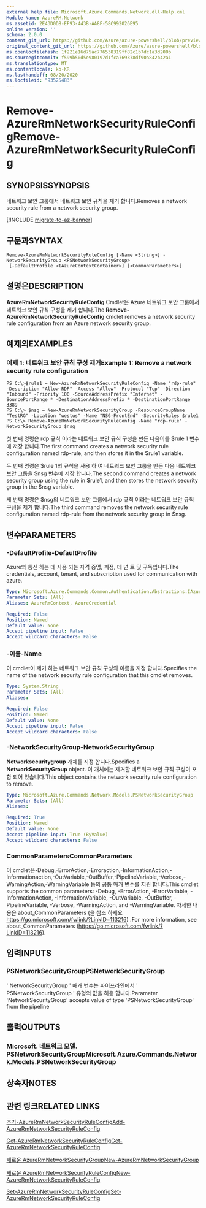 ```yaml
---
external help file: Microsoft.Azure.Commands.Network.dll-Help.xml
Module Name: AzureRM.Network
ms.assetid: 2E43D0D8-EF93-443B-AA8F-58C992026E95
online version: ''
schema: 2.0.0
content_git_url: https://github.com/Azure/azure-powershell/blob/preview/src/ResourceManager/Network/Commands.Network/help/Remove-AzureRmNetworkSecurityRuleConfig.md
original_content_git_url: https://github.com/Azure/azure-powershell/blob/preview/src/ResourceManager/Network/Commands.Network/help/Remove-AzureRmNetworkSecurityRuleConfig.md
ms.openlocfilehash: 1f221e16d75ac776538319ff82c1b7dc1a3d200b
ms.sourcegitcommit: f599b50d5e980197d1fca769378df90a842b42a1
ms.translationtype: MT
ms.contentlocale: ko-KR
ms.lasthandoff: 08/20/2020
ms.locfileid: "93525483"
---
```

# <span data-ttu-id="73c1f-101">Remove-AzureRmNetworkSecurityRuleConfig</span><span class="sxs-lookup"><span data-stu-id="73c1f-101">Remove-AzureRmNetworkSecurityRuleConfig</span></span>

## <span data-ttu-id="73c1f-102">SYNOPSIS</span><span class="sxs-lookup"><span data-stu-id="73c1f-102">SYNOPSIS</span></span>
<span data-ttu-id="73c1f-103">네트워크 보안 그룹에서 네트워크 보안 규칙을 제거 합니다.</span><span class="sxs-lookup"><span data-stu-id="73c1f-103">Removes a network security rule from a network security group.</span></span>

[!INCLUDE [migrate-to-az-banner](../../includes/migrate-to-az-banner.md)]

## <span data-ttu-id="73c1f-104">구문과</span><span class="sxs-lookup"><span data-stu-id="73c1f-104">SYNTAX</span></span>

```
Remove-AzureRmNetworkSecurityRuleConfig [-Name <String>] -NetworkSecurityGroup <PSNetworkSecurityGroup>
 [-DefaultProfile <IAzureContextContainer>] [<CommonParameters>]
```

## <span data-ttu-id="73c1f-105">설명은</span><span class="sxs-lookup"><span data-stu-id="73c1f-105">DESCRIPTION</span></span>
<span data-ttu-id="73c1f-106">**AzureRmNetworkSecurityRuleConfig** Cmdlet은 Azure 네트워크 보안 그룹에서 네트워크 보안 규칙 구성을 제거 합니다.</span><span class="sxs-lookup"><span data-stu-id="73c1f-106">The **Remove-AzureRmNetworkSecurityRuleConfig** cmdlet removes a network security rule configuration from an Azure network security group.</span></span>

## <span data-ttu-id="73c1f-107">예제의</span><span class="sxs-lookup"><span data-stu-id="73c1f-107">EXAMPLES</span></span>

### <span data-ttu-id="73c1f-108">예제 1: 네트워크 보안 규칙 구성 제거</span><span class="sxs-lookup"><span data-stu-id="73c1f-108">Example 1: Remove a network security rule configuration</span></span>
```
PS C:\>$rule1 = New-AzureRmNetworkSecurityRuleConfig -Name "rdp-rule" -Description "Allow RDP" -Access "Allow" -Protocol "Tcp" -Direction "Inbound" -Priority 100 -SourceAddressPrefix "Internet" -SourcePortRange * -DestinationAddressPrefix * -DestinationPortRange 3389
PS C:\> $nsg = New-AzureRmNetworkSecurityGroup -ResourceGroupName "TestRG" -Location "westus" -Name "NSG-FrontEnd" -SecurityRules $rule1
PS C:\> Remove-AzureRmNetworkSecurityRuleConfig -Name "rdp-rule" -NetworkSecurityGroup $nsg
```

<span data-ttu-id="73c1f-109">첫 번째 명령은 rdp 규칙 이라는 네트워크 보안 규칙 구성을 만든 다음이를 $rule 1 변수에 저장 합니다.</span><span class="sxs-lookup"><span data-stu-id="73c1f-109">The first command creates a network security rule configuration named rdp-rule, and then stores it in the $rule1 variable.</span></span>

<span data-ttu-id="73c1f-110">두 번째 명령은 $rule 1의 규칙을 사용 하 여 네트워크 보안 그룹을 만든 다음 네트워크 보안 그룹을 $nsg 변수에 저장 합니다.</span><span class="sxs-lookup"><span data-stu-id="73c1f-110">The second command creates a network security group using the rule in $rule1, and then stores the network security group in the $nsg variable.</span></span>

<span data-ttu-id="73c1f-111">세 번째 명령은 $nsg의 네트워크 보안 그룹에서 rdp 규칙 이라는 네트워크 보안 규칙 구성을 제거 합니다.</span><span class="sxs-lookup"><span data-stu-id="73c1f-111">The third command removes the network security rule configuration named rdp-rule from the network security group in $nsg.</span></span>

## <span data-ttu-id="73c1f-112">변수</span><span class="sxs-lookup"><span data-stu-id="73c1f-112">PARAMETERS</span></span>

### <span data-ttu-id="73c1f-113">-DefaultProfile</span><span class="sxs-lookup"><span data-stu-id="73c1f-113">-DefaultProfile</span></span>
<span data-ttu-id="73c1f-114">Azure와 통신 하는 데 사용 되는 자격 증명, 계정, 테 넌 트 및 구독입니다.</span><span class="sxs-lookup"><span data-stu-id="73c1f-114">The credentials, account, tenant, and subscription used for communication with azure.</span></span>

```yaml
Type: Microsoft.Azure.Commands.Common.Authentication.Abstractions.IAzureContextContainer
Parameter Sets: (All)
Aliases: AzureRmContext, AzureCredential

Required: False
Position: Named
Default value: None
Accept pipeline input: False
Accept wildcard characters: False
```

### <span data-ttu-id="73c1f-115">-이름</span><span class="sxs-lookup"><span data-stu-id="73c1f-115">-Name</span></span>
<span data-ttu-id="73c1f-116">이 cmdlet이 제거 하는 네트워크 보안 규칙 구성의 이름을 지정 합니다.</span><span class="sxs-lookup"><span data-stu-id="73c1f-116">Specifies the name of the network security rule configuration that this cmdlet removes.</span></span>

```yaml
Type: System.String
Parameter Sets: (All)
Aliases: 

Required: False
Position: Named
Default value: None
Accept pipeline input: False
Accept wildcard characters: False
```

### <span data-ttu-id="73c1f-117">-NetworkSecurityGroup</span><span class="sxs-lookup"><span data-stu-id="73c1f-117">-NetworkSecurityGroup</span></span>
<span data-ttu-id="73c1f-118">**Networksecuritygroup** 개체를 지정 합니다.</span><span class="sxs-lookup"><span data-stu-id="73c1f-118">Specifies a **NetworkSecurityGroup** object.</span></span>
<span data-ttu-id="73c1f-119">이 개체에는 제거할 네트워크 보안 규칙 구성이 포함 되어 있습니다.</span><span class="sxs-lookup"><span data-stu-id="73c1f-119">This object contains the network security rule configuration to remove.</span></span>

```yaml
Type: Microsoft.Azure.Commands.Network.Models.PSNetworkSecurityGroup
Parameter Sets: (All)
Aliases: 

Required: True
Position: Named
Default value: None
Accept pipeline input: True (ByValue)
Accept wildcard characters: False
```

### <span data-ttu-id="73c1f-120">CommonParameters</span><span class="sxs-lookup"><span data-stu-id="73c1f-120">CommonParameters</span></span>
<span data-ttu-id="73c1f-121">이 cmdlet은-Debug,-ErrorAction,-Erroraction,-InformationAction,-Informationaction,-OutVariable,-OutBuffer,-PipelineVariable,-Verbose,-WarningAction,-WarningVariable 등의 공통 매개 변수를 지원 합니다.</span><span class="sxs-lookup"><span data-stu-id="73c1f-121">This cmdlet supports the common parameters: -Debug, -ErrorAction, -ErrorVariable, -InformationAction, -InformationVariable, -OutVariable, -OutBuffer, -PipelineVariable, -Verbose, -WarningAction, and -WarningVariable.</span></span> <span data-ttu-id="73c1f-122">자세한 내용은 about_CommonParameters (을 참조 하세요 https://go.microsoft.com/fwlink/?LinkID=113216) .</span><span class="sxs-lookup"><span data-stu-id="73c1f-122">For more information, see about_CommonParameters (https://go.microsoft.com/fwlink/?LinkID=113216).</span></span>

## <span data-ttu-id="73c1f-123">입력</span><span class="sxs-lookup"><span data-stu-id="73c1f-123">INPUTS</span></span>

### <span data-ttu-id="73c1f-124">PSNetworkSecurityGroup</span><span class="sxs-lookup"><span data-stu-id="73c1f-124">PSNetworkSecurityGroup</span></span>
<span data-ttu-id="73c1f-125">' NetworkSecurityGroup ' 매개 변수는 파이프라인에서 ' PSNetworkSecurityGroup ' 유형의 값을 허용 합니다.</span><span class="sxs-lookup"><span data-stu-id="73c1f-125">Parameter 'NetworkSecurityGroup' accepts value of type 'PSNetworkSecurityGroup' from the pipeline</span></span>

## <span data-ttu-id="73c1f-126">출력</span><span class="sxs-lookup"><span data-stu-id="73c1f-126">OUTPUTS</span></span>

### <span data-ttu-id="73c1f-127">Microsoft. 네트워크 모델. PSNetworkSecurityGroup</span><span class="sxs-lookup"><span data-stu-id="73c1f-127">Microsoft.Azure.Commands.Network.Models.PSNetworkSecurityGroup</span></span>

## <span data-ttu-id="73c1f-128">상속자</span><span class="sxs-lookup"><span data-stu-id="73c1f-128">NOTES</span></span>

## <span data-ttu-id="73c1f-129">관련 링크</span><span class="sxs-lookup"><span data-stu-id="73c1f-129">RELATED LINKS</span></span>

[<span data-ttu-id="73c1f-130">추가-AzureRmNetworkSecurityRuleConfig</span><span class="sxs-lookup"><span data-stu-id="73c1f-130">Add-AzureRmNetworkSecurityRuleConfig</span></span>](./Add-AzureRmNetworkSecurityRuleConfig.md)

[<span data-ttu-id="73c1f-131">Get-AzureRmNetworkSecurityRuleConfig</span><span class="sxs-lookup"><span data-stu-id="73c1f-131">Get-AzureRmNetworkSecurityRuleConfig</span></span>](./Get-AzureRmNetworkSecurityRuleConfig.md)

[<span data-ttu-id="73c1f-132">새로운 AzureRmNetworkSecurityGroup</span><span class="sxs-lookup"><span data-stu-id="73c1f-132">New-AzureRmNetworkSecurityGroup</span></span>](./New-AzureRmNetworkSecurityGroup.md)

[<span data-ttu-id="73c1f-133">새로운 AzureRmNetworkSecurityRuleConfig</span><span class="sxs-lookup"><span data-stu-id="73c1f-133">New-AzureRmNetworkSecurityRuleConfig</span></span>](./New-AzureRmNetworkSecurityRuleConfig.md)

[<span data-ttu-id="73c1f-134">Set-AzureRmNetworkSecurityRuleConfig</span><span class="sxs-lookup"><span data-stu-id="73c1f-134">Set-AzureRmNetworkSecurityRuleConfig</span></span>](./Set-AzureRmNetworkSecurityRuleConfig.md)


